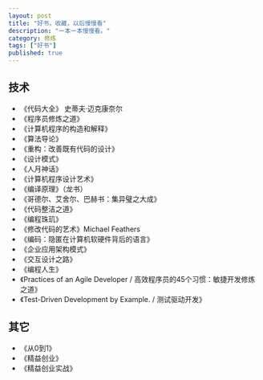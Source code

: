 ```yaml
---
layout: post
title: "好书，收藏，以后慢慢看"
description: "一本一本慢慢看。"
category: 修炼
tags: ["好书"]
published: true
---
```


## 技术

*	《代码大全》 史蒂夫·迈克康奈尔
*	《程序员修炼之道》
*	《计算机程序的构造和解释》
*	《算法导论》
*	《重构：改善既有代码的设计》
*	《设计模式》
*	《人月神话》
*	《计算机程序设计艺术》
*	《编译原理》（龙书）
*	《哥德尔、艾舍尔、巴赫书：集异璧之大成》
*	《代码整洁之道》
*	《编程珠玑》
*	《修改代码的艺术》Michael Feathers
*	《编码：隐匿在计算机软硬件背后的语言》
*	《企业应用架构模式》
*	《交互设计之路》
*	《编程人生》
*	《Practices of an Agile Developer / 高效程序员的45个习惯：敏捷开发修炼之道》
*	《Test-Driven Development by Example. / 测试驱动开发》

## 其它

*	《从0到1》
*	《精益创业》
*	《精益创业实战》
